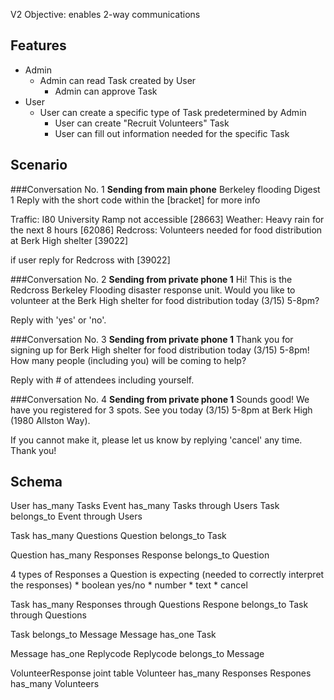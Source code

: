 V2 Objective: enables 2-way communications

## Features

* Admin
	* Admin can read Task created by User
		* Admin can approve Task
* User
	* User can create a specific type of Task predetermined by Admin
		* User can create "Recruit Volunteers" Task
		* User can fill out information needed for the specific Task


## Scenario

###Conversation No. 1
**Sending from main phone**
Berkeley flooding Digest 1
Reply with the short code within the [bracket] for more info

Traffic: I80 University Ramp not accessible [28663]
Weather: Heavy rain for the next 8 hours [62086]
Redcross: Volunteers needed for food distribution at Berk High shelter [39022]

if user reply for Redcross with [39022]

###Conversation No. 2
**Sending from private phone 1**
Hi! This is the Redcross Berkeley Flooding disaster response unit. Would you like to volunteer at the Berk High shelter for food distribution today (3/15) 5-8pm?

Reply with 'yes' or 'no'.

###Conversation No. 3
**Sending from private phone 1**
Thank you for signing up for Berk High shelter for food distribution today (3/15) 5-8pm! How many people (including you) will be coming to help?

Reply with # of attendees including yourself.

###Conversation No. 4
**Sending from private phone 1**
Sounds good! We have you registered for 3 spots. See you today (3/15) 5-8pm at Berk High (1980 Allston Way).

If you cannot make it, please let us know by replying 'cancel' any time. Thank you!

## Schema

User has_many Tasks
Event has_many Tasks through Users
Task belongs_to Event through Users

Task has_many Questions
Question belongs_to Task

Question has_many Responses
Response belongs_to Question 

4 types of Responses a Question is expecting (needed to correctly interpret the responses)
	* boolean yes/no
	* number
	* text
	* cancel

Task has_many Responses through Questions
Respone belongs_to Task through Questions

Task belongs_to Message
Message has_one Task

Message has_one Replycode
Replycode belongs_to Message

VolunteerResponse joint table
Volunteer has_many Responses
Respones has_many Volunteers











